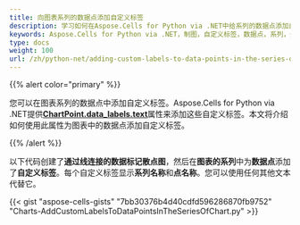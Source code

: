 ```yaml
---
title: 向图表系列的数据点添加自定义标签
description: 学习如何在Aspose.Cells for Python via .NET中给系列的数据点添加自定义标签。我们的指南将向您展示如何修改标签的外观、位置和格式，以及如何将它们链接到您的数据源以实现准确的数据展示。
keywords: Aspose.Cells for Python via .NET，制图，自定义标签，数据点，系列，外观，位置，格式，数据源，表现。
type: docs
weight: 100
url: /zh/python-net/adding-custom-labels-to-data-points-in-the-series-of-the-chart/
---
```


{{% alert color="primary" %}}

您可以在图表系列的数据点中添加自定义标签。Aspose.Cells for Python via .NET提供[**ChartPoint.data_labels.text**](https://reference.aspose.com/cells/python-net/aspose.cells.charts/datalabels/text)属性来添加这些自定义标签。本文将介绍如何使用此属性为图表中的数据点添加自定义标签。

{{% /alert %}}

以下代码创建了**通过线连接的数据标记散点图**，然后在**图表的系列**中为**数据点**添加了**自定义标签**。每个自定义标签显示**系列名称**和**点名称**。您可以使用任何其他文本代替它。

{{< gist "aspose-cells-gists" "7bb30376b4d40cdfd596286870fb9752" "Charts-AddCustomLabelsToDataPointsInTheSeriesOfChart.py" >}}
